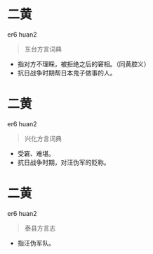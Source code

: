 # 二黄
er6 huan2
> 东台方言词典
- 指对方不理睬，被拒绝之后的窘相。（同黄腔义）
- 抗日战争时期帮日本鬼子做事的人。

# 二黄
er6 huan2
> 兴化方言词典
- 受窘、难堪。
- 抗日战争时期，对汪伪军的贬称。

# 二黄
er6 huan2
> 泰县方言志
- 指汪伪军队。

